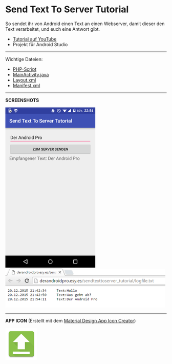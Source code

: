 # Send Text To Server Tutorial
So sendet ihr von Android einen Text an einen Webserver, damit dieser den Text verarbeitet, und euch eine Antwort gibt.

- <a href="https://youtu.be/ZxJiiPRnt24" target="_blank" >Tutorial auf YouTube</a>
- Projekt für Android Studio

---

Wichtige Dateien: 
- [PHP-Script](https://github.com/derAndroidPro/SendTextToServerTutorial/blob/master/PHP-Script/receive_script.php)
- [MainActivity.java](https://github.com/derAndroidPro/SendTextToServerTutorial/blob/master/AndroidApp/app/src/main/java/de/derandroidpro/sendtexttoservertutorial/MainActivity.java)
- [Layout.xml](https://github.com/derAndroidPro/SendTextToServerTutorial/blob/master/AndroidApp/app/src/main/res/layout/activity_main.xml)
- [Manifest.xml](https://github.com/derAndroidPro/SendTextToServerTutorial/blob/master/AndroidApp/app/src/main/AndroidManifest.xml)

---

<b>SCREENSHOTS</b>

<img src="https://github.com/derAndroidPro/SendTextToServerTutorial/blob/master/device-2015-12-20-225443.png" height="500px" />
<img src="https://github.com/derAndroidPro/SendTextToServerTutorial/blob/master/screenshot_log.PNG" width="500px" />

---

<b>APP ICON</b> (Erstellt mit dem <a href="http://romannurik.github.io/AndroidAssetStudio/icons-launcher.html" target="_blank" >Material Design App Icon Creator</a>)

<img src="https://github.com/derAndroidPro/SendTextToServerTutorial/blob/master/AndroidApp/app/src/main/res/mipmap-xxxhdpi/ic_launcher.png" height="100px" />

